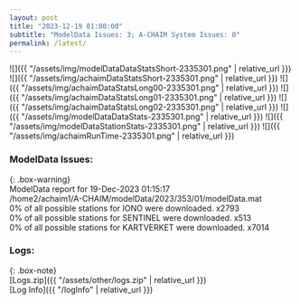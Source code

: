 ```yaml
---
layout: post
title: "2023-12-19 01:00:00"
subtitle: "ModelData Issues: 3; A-CHAIM System Issues: 0"
permalink: /latest/
---
```


![]({{ "/assets/img/modelDataDataStatsShort-2335301.png" | relative_url }})
![]({{ "/assets/img/achaimDataStatsShort-2335301.png" | relative_url }})
![]({{ "/assets/img/achaimDataStatsLong00-2335301.png" | relative_url }})
![]({{ "/assets/img/achaimDataStatsLong01-2335301.png" | relative_url }})
![]({{ "/assets/img/achaimDataStatsLong02-2335301.png" | relative_url }})
![]({{ "/assets/img/modelDataDataStats-2335301.png" | relative_url }})
![]({{ "/assets/img/modelDataStationStats-2335301.png" | relative_url }})
![]({{ "/assets/img/achaimRunTime-2335301.png" | relative_url }})


### ModelData Issues:  
  
{: .box-warning}  
 ModelData report for 19-Dec-2023 01:15:17   
 /home2/achaim1/A-CHAIM/modelData/2023/353/01/modelData.mat   
 0% of all possible stations for IONO were downloaded. x2793   
 0% of all possible stations for SENTINEL were downloaded. x513   
 0% of all possible stations for KARTVERKET were downloaded. x7014   
  


### Logs:  
  
{: .box-note}  
[Logs.zip]({{ "/assets/other/logs.zip" | relative_url }})  
[Log Info]({{ "/logInfo" | relative_url }})  
